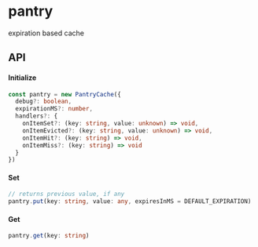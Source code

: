 # pantry
expiration based cache

## API

#### Initialize
```ts
const pantry = new PantryCache({
  debug?: boolean,
  expirationMS?: number,
  handlers?: {
    onItemSet?: (key: string, value: unknown) => void,
    onItemEvicted?: (key: string, value: unknown) => void,
    onItemHit?: (key: string) => void,
    onItemMiss?: (key: string) => void
  }
})
```

#### Set
```ts
// returns previous value, if any
pantry.put(key: string, value: any, expiresInMS = DEFAULT_EXPIRATION)
```

#### Get
```ts
pantry.get(key: string)
```

